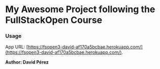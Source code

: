 # My Awesome Project following the FullStackOpen Course

### Usage

App URL: [https://fsopen3-david-af170a5bcbae.herokuapp.com/](https://fsopen3-david-af170a5bcbae.herokuapp.com/). 

**Author: David Pérez**